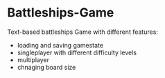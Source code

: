 # Battleships-Game
Text-based battleships Game with different features:
- loading and saving gamestate
- singleplayer with different difficulty levels
- multiplayer
- chnaging board size
